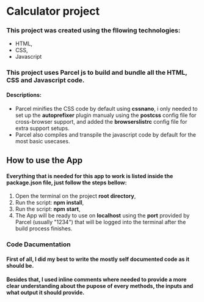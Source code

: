 # Calculator project

### This project was created using the fllowing technologies:
* HTML,
* CSS,
* Javascript

### This project uses Parcel js to build and bundle all the HTML, CSS and Javascript code.
#### Descriptions:
- Parcel minifies the CSS code by default using **cssnano**, i only needed to set up the **autoprefixer** plugin manualy using the **postcss** config file for cross-browser support, and added the **browserslistrc** config file for extra support setups.
- Parcel also compiles and transpile the javascript code by default for the most basic usecases.
## How to use the App
#### Everything that is needed for this app to work is listed inside the package.json file, just follow the steps bellow:
1. Open the terminal on the project **root directory**,
2. Run the script: **npm install**,
3. Run the script: **npm start**,
4. The App will be ready to use on **localhost** using the **port** provided by Parcel (usually "1234") that will be logged into the terminal after the build process finishes.
### Code Dacumentation
#### First of all, I did my best to write the mostly self documented code as it should be.
#### Besides that, I used inline comments where needed to provide a more clear understanding about the pupose of every methods, the inputs and what output it should provide.
